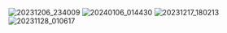 ![20231206_234009](https://github.com/Tail-R/rice_bowl/assets/132870183/07b8996e-7f4f-4e14-9b64-3683d0365d22)
![20240106_014430](https://github.com/Tail-R/rice_bowl/assets/132870183/de414c8b-a299-47bb-bd62-2b64bc7d2d2f)
![20231217_180213](https://github.com/Tail-R/rice_bowl/assets/132870183/7b8dad1d-35e1-4813-bbfb-31096e3fab6d)
![20231128_010617](https://github.com/Tail-R/rice_bowl/assets/132870183/edd0d149-5714-4158-9183-46b1d5c37ed6)
